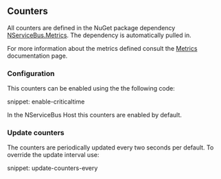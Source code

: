 ## Counters

All counters are defined in the NuGet package dependency [NServiceBus.Metrics](https://www.nuget.org/packages/NServiceBus.Metrics/). The dependency is automatically pulled in.

For more information about the metrics defined consult the [Metrics](metrics.md) documentation page.

### Configuration

This counters can be enabled using the the following code:

snippet: enable-criticaltime

In the NServiceBus Host this counters are enabled by default.

### Update counters

The counters are periodically updated every two seconds per default. To override the update interval use:

snippet: update-counters-every